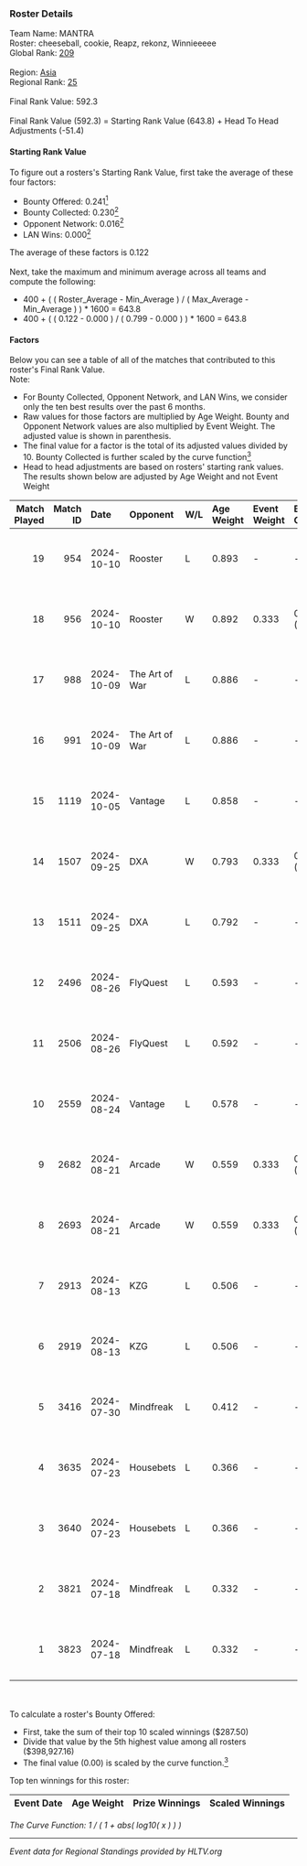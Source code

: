 ### Roster Details<br />
Team Name: MANTRA<br />
Roster: cheeseball, cookie, Reapz, rekonz, Winnieeeee<br />
Global Rank: [209](../../standings_global_2024_11_25.md)<br />
<br />
Region: [Asia]( ../../standings_asia_2024_11_25.md)<br />
Regional Rank: [25]( ../../standings_asia_2024_11_25.md)<br />
<br />
Final Rank Value:  592.3<br />
<br />
Final Rank Value (592.3) = Starting Rank Value (643.8) + Head To Head Adjustments (-51.4)<br />

#### Starting Rank Value<br />
To figure out a rosters's Starting Rank Value, first take the average of these four factors:<br />
- Bounty Offered: 0.241[<sup>1</sup>](#table2)
- Bounty Collected: 0.230[<sup>2</sup>](#table1)
- Opponent Network: 0.016[<sup>2</sup>](#table1)
- LAN Wins: 0.000[<sup>2</sup>](#table1)

The average of these factors is 0.122<br />
<br />
Next, take the maximum and minimum average across all teams and compute the following:<br />
- 400 + ( ( Roster_Average - Min_Average ) / ( Max_Average - Min_Average ) ) * 1600 = 643.8
- 400 + ( ( 0.122 - 0.000 ) / ( 0.799 - 0.000 ) ) * 1600 = 643.8


#### Factors<br />
Below you can see a table of all of the matches that contributed to this roster's Final Rank Value.<br />
Note:<br />

- For Bounty Collected, Opponent Network, and LAN Wins, we consider only the ten best results over the past 6 months.
- Raw values for those factors are multiplied by Age Weight. Bounty and Opponent Network values are also multiplied by Event Weight. The adjusted value is shown in parenthesis.
- The final value for a factor is the total of its adjusted values divided by 10. Bounty Collected is further scaled by the curve function[<sup>3</sup>](#curveFunction)
- Head to head adjustments are based on rosters' starting rank values. The results shown below are adjusted by Age Weight and not Event Weight
<span id="table1"></span><br />


| Match Played | Match ID | Date       | Opponent       | W/L | Age Weight | Event Weight | Bounty Collected | Opponent Network | LAN Wins  | H2H Adj. | Roster                                        |
| -: | -: | :- | :- | :- | :- | :- | :- | :- | :- | -: | :- |
|           19 |      954 | 2024-10-10 | Rooster        | L   | 0.893      | -            | -                | -                | -         |    -9.39 | cheeseball, cookie, Reapz, rekonz, Winnieeeee |
|           18 |      956 | 2024-10-10 | Rooster        | W   | 0.892      | 0.333        | 0.013 (0.004)    | 0.211 (0.063)    | 0 (0.000) |    19.18 | cheeseball, cookie, Reapz, rekonz, Winnieeeee |
|           17 |      988 | 2024-10-09 | The Art of War | L   | 0.886      | -            | -                | -                | -         |    -8.86 | cheeseball, cookie, Reapz, rekonz, Winnieeeee |
|           16 |      991 | 2024-10-09 | The Art of War | L   | 0.886      | -            | -                | -                | -         |    -9.49 | cheeseball, cookie, Reapz, rekonz, Winnieeeee |
|           15 |     1119 | 2024-10-05 | Vantage        | L   | 0.858      | -            | -                | -                | -         |   -16.82 | cheeseball, cookie, Reapz, rekonz, Winnieeeee |
|           14 |     1507 | 2024-09-25 | DXA            | W   | 0.793      | 0.333        | 0.001 (0.000)    | 0.167 (0.044)    | 0 (0.000) |    13.74 | cheeseball, cookie, Reapz, rekonz, Winnieeeee |
|           13 |     1511 | 2024-09-25 | DXA            | L   | 0.792      | -            | -                | -                | -         |   -11.32 | cheeseball, cookie, Reapz, rekonz, Winnieeeee |
|           12 |     2496 | 2024-08-26 | FlyQuest       | L   | 0.593      | -            | -                | -                | -         |    -0.34 | cheeseball, cookie, Reapz, rekonz, Winnieeeee |
|           11 |     2506 | 2024-08-26 | FlyQuest       | L   | 0.592      | -            | -                | -                | -         |    -0.34 | cheeseball, cookie, Reapz, rekonz, Winnieeeee |
|           10 |     2559 | 2024-08-24 | Vantage        | L   | 0.578      | -            | -                | -                | -         |   -11.40 | cheeseball, cookie, Reapz, rekonz, Winnieeeee |
|            9 |     2682 | 2024-08-21 | Arcade         | W   | 0.559      | 0.333        | 0.001 (0.000)    | 0.149 (0.028)    | 0 (0.000) |     9.13 | cheeseball, cookie, Reapz, rekonz, Winnieeeee |
|            8 |     2693 | 2024-08-21 | Arcade         | W   | 0.559      | 0.333        | 0.001 (0.000)    | 0.149 (0.028)    | 0 (0.000) |     9.59 | cheeseball, cookie, Reapz, rekonz, Winnieeeee |
|            7 |     2913 | 2024-08-13 | KZG            | L   | 0.506      | -            | -                | -                | -         |    -6.57 | cheeseball, cookie, mag1c, Reapz, Winnieeeee  |
|            6 |     2919 | 2024-08-13 | KZG            | L   | 0.506      | -            | -                | -                | -         |    -6.86 | cheeseball, cookie, mag1c, Reapz, Winnieeeee  |
|            5 |     3416 | 2024-07-30 | Mindfreak      | L   | 0.412      | -            | -                | -                | -         |    -4.17 | cheeseball, cookie, mag1c, Reapz, Winnieeeee  |
|            4 |     3635 | 2024-07-23 | Housebets      | L   | 0.366      | -            | -                | -                | -         |    -4.91 | cheeseball, cookie, mag1c, Reapz, Winnieeeee  |
|            3 |     3640 | 2024-07-23 | Housebets      | L   | 0.366      | -            | -                | -                | -         |    -5.07 | cheeseball, cookie, mag1c, Reapz, Winnieeeee  |
|            2 |     3821 | 2024-07-18 | Mindfreak      | L   | 0.332      | -            | -                | -                | -         |    -3.72 | cheeseball, cookie, mag1c, Reapz, Winnieeeee  |
|            1 |     3823 | 2024-07-18 | Mindfreak      | L   | 0.332      | -            | -                | -                | -         |    -3.82 | cheeseball, cookie, mag1c, Reapz, Winnieeeee  |

<br />
<span id="table2"></span><br />
To calculate a roster's Bounty Offered:<br />

- First, take the sum of their top 10 scaled winnings ($287.50)
- Divide that value by the 5th highest value among all rosters ($398,927.16)
- The final value (0.00) is scaled by the curve function.[<sup>3</sup>](#curveFunction)

Top ten winnings for this roster:<br />

| Event Date | Age Weight | Prize Winnings | Scaled Winnings |
| :- | -: | :- | :- |


<span id="curveFunction"></span>_The Curve Function: 1 / ( 1 + abs( log10( x ) ) )_<br />

---
_Event data for Regional Standings provided by HLTV.org_<br />

